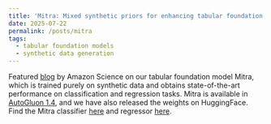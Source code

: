 ```yaml
---
title: 'Mitra: Mixed synthetic priors for enhancing tabular foundation models'
date: 2025-07-22
permalink: /posts/mitra
tags:
  - tabular foundation models
  - synthetic data generation
---
```


Featured [blog](https://www.amazon.science/blog/mitra-mixed-synthetic-priors-for-enhancing-tabular-foundation-models) by Amazon Science on our tabular foundation model Mitra, which is trained purely on synthetic data and obtains state-of-the-art performance on classification and regression tasks. Mitra is available in [AutoGluon 1.4](https://auto.gluon.ai/stable/tutorials/tabular/tabular-foundational-models.html), and we have also released the weights on HuggingFace. Find the Mitra classifier [here](https://huggingface.co/autogluon/mitra-classifier) and regressor [here](https://huggingface.co/autogluon/mitra-regressor).
